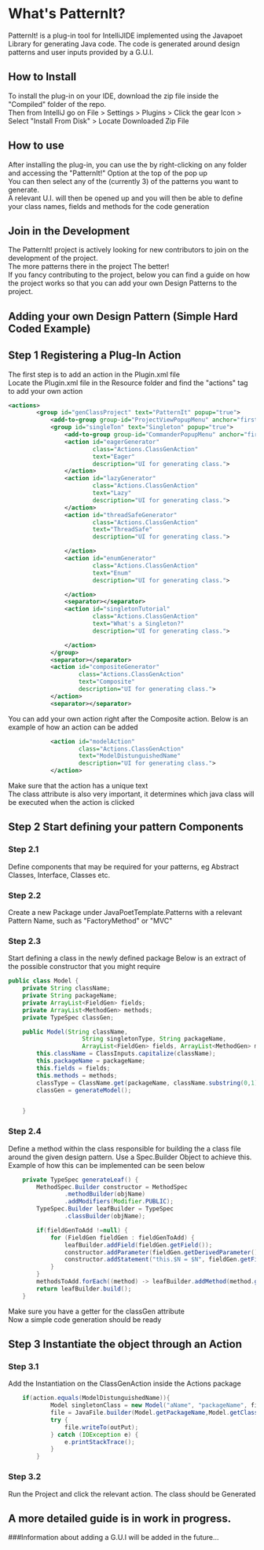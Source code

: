 # What's PatternIt?
PatternIt! is a plug-in tool for IntelliJIDE implemented using the Javapoet Library for generating Java code.
The code is generated around design patterns and user inputs provided by a G.U.I.

## How to Install
To install the plug-in on your IDE, download the zip file inside the "Compiled" folder of the repo. <br>
Then from IntelliJ go on File > Settings > Plugins > Click the gear Icon > Select "Install From Disk" > Locate Downloaded Zip File

## How to use
After installing the plug-in, you can use the by right-clicking on any folder and accessing the "PatternIt!" Option at the top of the pop up<br>
You can then select any of the (currently 3) of the patterns you want to generate. <br>
A relevant U.I. will then be opened up and you will then be able to define your class names, fields and methods for the code generation

## Join in the Development
The PatternIt! project is actively looking for new contributors to join on the development of the project. <br>
The more patterns there in the project The better!<br>
If you fancy contributing to the project, below you can find a guide on how the project works so that you can add your own Design Patterns to the project.

## Adding your own Design Pattern (Simple Hard Coded Example)
## Step 1 Registering a Plug-In Action
The first step is to add an action in the Plugin.xml file <br>
Locate the Plugin.xml file in the Resource folder and find the "actions" tag to add your own action
```xml
<actions>
        <group id="genClassProject" text="PatternIt" popup="true">
            <add-to-group group-id="ProjectViewPopupMenu" anchor="first"/>
            <group id="singleTon" text="Singleton" popup="true">
                <add-to-group group-id="CommanderPopupMenu" anchor="first"/>
                <action id="eagerGenerator"
                        class="Actions.ClassGenAction"
                        text="Eager"
                        description="UI for generating class.">
                </action>
                <action id="lazyGenerator"
                        class="Actions.ClassGenAction"
                        text="Lazy"
                        description="UI for generating class.">
                </action>
                <action id="threadSafeGenerator"
                        class="Actions.ClassGenAction"
                        text="ThreadSafe"
                        description="UI for generating class.">

                </action>
                <action id="enumGenerator"
                        class="Actions.ClassGenAction"
                        text="Enum"
                        description="UI for generating class.">

                </action>
                <separator></separator>
                <action id="singletonTutorial"
                        class="Actions.ClassGenAction"
                        text="What's a Singleton?"
                        description="UI for generating class.">

                </action>
            </group>
            <separator></separator>
            <action id="compositeGenerator"
                    class="Actions.ClassGenAction"
                    text="Composite"
                    description="UI for generating class.">
            </action>
            <separator></separator>
```
You can add your own action right after the Composite action. Below is an example of how an action can be added
```xml
            <action id="modelAction"
                    class="Actions.ClassGenAction"
                    text="ModelDistunguishedName"
                    description="UI for generating class.">
            </action>
```
Make sure that the action has a unique text <br>
The class attribute is also very important, it determines which java class will be executed when the action is clicked

## Step 2 Start defining your pattern Components
### Step 2.1
Define components that may be required for your patterns, eg Abstract Classes, Interface, Classes etc. <br>
### Step 2.2
Create a new Package under JavaPoetTemplate.Patterns with a relevant Pattern Name, such as "FactoryMethod" or "MVC"
### Step 2.3
Start defining a class in the newly defined package
Below is an extract of the possible constructor that you might require
```java
public class Model {
    private String className;
    private String packageName;
    private ArrayList<FieldGen> fields;
    private ArrayList<MethodGen> methods;
    private TypeSpec classGen;

    public Model(String className,
                     String singletonType, String packageName,
                     ArrayList<FieldGen> fields, ArrayList<MethodGen> methods) {
        this.className = ClassInputs.capitalize(className);
        this.packageName = packageName;
        this.fields = fields;
        this.methods = methods;
        classType = ClassName.get(packageName, className.substring(0,1).toUpperCase() + className.substring(1));
        classGen = generateModel();


    }
```
### Step 2.4
Define a method within the class responsible for building the a class file around the given design pattern.
Use a Spec.Builder Object to achieve this.
Example of how this can be implemented can be seen below
```java
    private TypeSpec generateLeaf() {
        MethodSpec.Builder constructor = MethodSpec
                .methodBuilder(objName)
                .addModifiers(Modifier.PUBLIC);
        TypeSpec.Builder leafBuilder = TypeSpec
                .classBuilder(objName);

        if(fieldGenToAdd !=null) {
            for (FieldGen fieldGen : fieldGenToAdd) {
                leafBuilder.addField(fieldGen.getField());
                constructor.addParameter(fieldGen.getDerivedParameter());
                constructor.addStatement("this.$N = $N", fieldGen.getFieldName(), fieldGen.getFieldName());
            }
        }
        methodsToAdd.forEach((method) -> leafBuilder.addMethod(method.getMethod()));
        return leafBuilder.build();
    }
```
Make sure you have a getter for the classGen attribute<br>
Now a simple code generation should be ready

## Step 3 Instantiate the object through an Action 
### Step 3.1
Add the Instantiation on the ClassGenAction inside the Actions package
```java
    if(action.equals(ModelDistunguishedName)){
            Model singletonClass = new Model("aName", "packageName", fields, methods)
            file = JavaFile.builder(Model.getPackageName,Model.getClassGen()).build())
            try {
                file.writeTo(outPut);
            } catch (IOException e) {
                e.printStackTrace();
            }
        }
```
### Step 3.2
Run the Project and click the relevant action. The class should be Generated

## A more detailed guide is in work in progress.
###Information about adding a G.U.I will be added in the future...